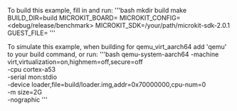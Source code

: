 To build this example, fill in and run:
'''bash
mkdir build
make BUILD_DIR=build MICROKIT_BOARD=<board> MICROKIT_CONFIG=<debug/release/benchmark> MICROKIT_SDK=/your/path/microkit-sdk-2.0.1 GUEST_FILE=<file>
'''

To simulate this example, when building for qemu_virt_aarch64 add 'qemu' to your build command, or run:
'''bash
qemu-system-aarch64 -machine virt,virtualization=on,highmem=off,secure=off \
				-cpu cortex-a53 \
				-serial mon:stdio \
				-device loader,file=build/loader.img,addr=0x70000000,cpu-num=0 \
				-m size=2G \
				-nographic
'''


